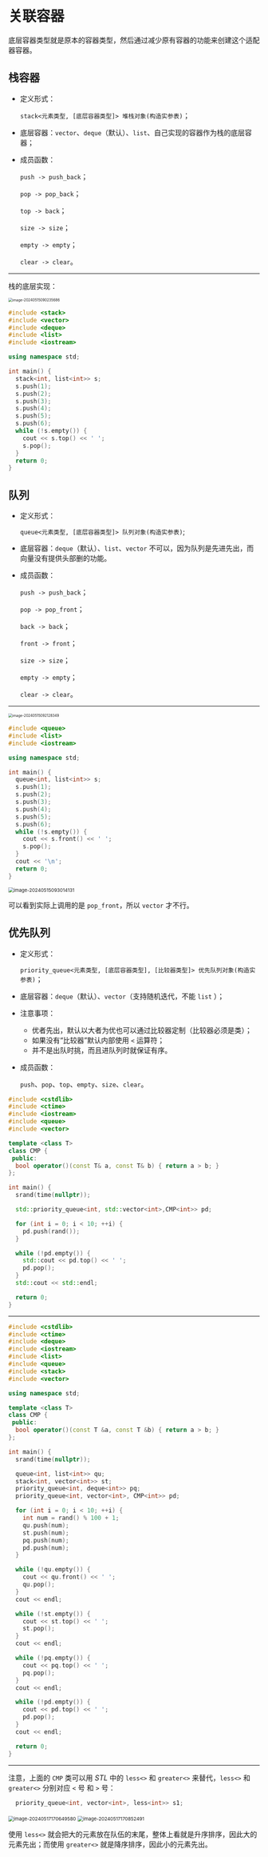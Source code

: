 # 关联容器

底层容器类型就是原本的容器类型，然后通过减少原有容器的功能来创建这个适配器容器。

## 栈容器

- 定义形式：

  `stack<元素类型, [底层容器类型]> 堆栈对象(构造实参表)`；

- 底层容器：`vector`、`deque`（默认）、`list`、自己实现的容器作为栈的底层容器；

- 成员函数：

  `push -> push_back`；

  `pop -> pop_back`；

  `top -> back`；

  `size -> size`；

  `empty -> empty`；

  `clear -> clear`。

---

栈的底层实现：

<img src="https://leafalice-image.oss-cn-hangzhou.aliyuncs.com/img/image-20240515090235686.png" alt="image-20240515090235686" style="zoom: 50%;" />

```cpp
#include <stack>
#include <vector>
#include <deque>
#include <list>
#include <iostream>

using namespace std;

int main() {
  stack<int, list<int>> s;
  s.push(1);
  s.push(2);
  s.push(3);
  s.push(4);
  s.push(5);
  s.push(6);
  while (!s.empty()) {
    cout << s.top() << ' ';
    s.pop();
  }
  return 0;
}
```

## 队列

- 定义形式：

  `queue<元素类型, [底层容器类型]> 队列对象(构造实参表)`;

- 底层容器：`deque`（默认）、`list`、`vector` 不可以，因为队列是先进先出，而向量没有提供头部删的功能。

- 成员函数：

  `push -> push_back`；

  `pop -> pop_front`；

  `back -> back`；

  `front -> front`；

  `size -> size`；
  
  `empty -> empty`；
  
  `clear -> clear`。

---

<img src="https://leafalice-image.oss-cn-hangzhou.aliyuncs.com/img/image-20240515092128349.png" alt="image-20240515092128349" style="zoom:50%;" />

```cpp
#include <queue>
#include <list>
#include <iostream>

using namespace std;

int main() {
  queue<int, list<int>> s;
  s.push(1);
  s.push(2);
  s.push(3);
  s.push(4);
  s.push(5);
  s.push(6);
  while (!s.empty()) {
    cout << s.front() << ' ';
    s.pop();
  }
  cout << '\n';
  return 0;
}
```

<img src="https://leafalice-image.oss-cn-hangzhou.aliyuncs.com/img/image-20240515093014131.png" alt="image-20240515093014131" style="zoom:67%;" />

可以看到实际上调用的是 `pop_front`，所以 `vector` 才不行。

## 优先队列

- 定义形式：

  `priority_queue<元素类型, [底层容器类型], [比较器类型]> 优先队列对象(构造实参表)`；

- 底层容器：`deque`（默认）、`vector`（支持随机迭代，不能 `list` ）；

- 注意事项：

  - 优者先出，默认以大者为优也可以通过比较器定制（比较器必须是类）；
  - 如果没有“比较器”默认内部使用 `<` 运算符；
  - 并不是出队时挑，而且进队列时就保证有序。

- 成员函数：

  `push`、`pop`、`top`、`empty`、`size`、`clear`。

```cpp
#include <cstdlib>
#include <ctime>
#include <iostream>
#include <queue>
#include <vector>

template <class T>
class CMP {
 public:
  bool operator()(const T& a, const T& b) { return a > b; }
};

int main() {
  srand(time(nullptr));

  std::priority_queue<int, std::vector<int>,CMP<int>> pd;

  for (int i = 0; i < 10; ++i) {
    pd.push(rand());
  }

  while (!pd.empty()) {
    std::cout << pd.top() << ' ';
    pd.pop();
  }
  std::cout << std::endl;

  return 0;
}
```

---

```cpp
#include <cstdlib>
#include <ctime>
#include <deque>
#include <iostream>
#include <list>
#include <queue>
#include <stack>
#include <vector>

using namespace std;

template <class T>
class CMP {
 public:
  bool operator()(const T &a, const T &b) { return a > b; }
};

int main() {
  srand(time(nullptr));

  queue<int, list<int>> qu;
  stack<int, vector<int>> st;
  priority_queue<int, deque<int>> pq;
  priority_queue<int, vector<int>, CMP<int>> pd;

  for (int i = 0; i < 10; ++i) {
    int num = rand() % 100 + 1;
    qu.push(num);
    st.push(num);
    pq.push(num);
    pd.push(num);
  }

  while (!qu.empty()) {
    cout << qu.front() << ' ';
    qu.pop();
  }
  cout << endl;

  while (!st.empty()) {
    cout << st.top() << ' ';
    st.pop();
  }
  cout << endl;

  while (!pq.empty()) {
    cout << pq.top() << ' ';
    pq.pop();
  }
  cout << endl;

  while (!pd.empty()) {
    cout << pd.top() << ' ';
    pd.pop();
  }
  cout << endl;

  return 0;
}
```

---

注意，上面的 `CMP` 类可以用 _STL_ 中的 `less<>` 和 `greater<>` 来替代，`less<>` 和 `greater<>` 分别对应 `<` 号 和 `>` 号：

```cpp
  priority_queue<int, vector<int>, less<int>> s1;
```

<img src="https://leafalice-image.oss-cn-hangzhou.aliyuncs.com/img/image-20240517170649580.png" alt="image-20240517170649580" style="zoom:67%;" />

<img src="https://leafalice-image.oss-cn-hangzhou.aliyuncs.com/img/image-20240517170852491.png" alt="image-20240517170852491" style="zoom:67%;" />

使用 `less<>` 就会把大的元素放在队伍的末尾，整体上看就是升序排序，因此大的元素先出；而使用 `greater<>` 就是降序排序，因此小的元素先出。
